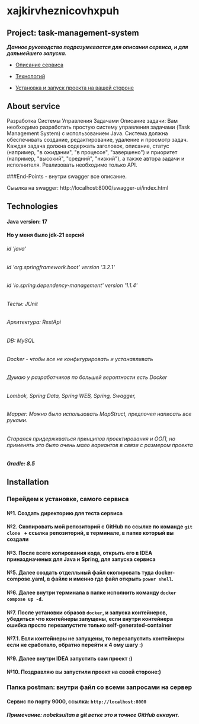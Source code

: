 # xajkirvheznicovhxpuh

## Project: task-management-system

***Данное руководство подразумевается для описания сервиса, и для дальнейшего запуска.***

- [Описание сервиса](#about-service)
* [Технологий](#technologies)
+ [Установка и запуск проекта на вашей стороне](#installation)


## About service

Разработка Системы Управления Задачами
Описание задачи:
Вам необходимо разработать простую систему управления задачами (Task Management System) с использованием Java. Система должна обеспечивать создание,
редактирование, удаление и просмотр задач. Каждая задача должна содержать заголовок, описание, статус (например, "в ожидании", "в процессе", "завершено") 
и приоритет (например, "высокий", "средний", "низкий"), а также автора задачи и исполнителя. Реализовать необходимо только API.


###End-Points - внутри swagger все описание.

Сыылка на swagger:  http://localhost:8000/swagger-ui/index.html


## Technologies

#### Java version: 17

#### Но у меня было jdk-21 версий

###### id 'java'

###### id 'org.springframework.boot' version '3.2.1'

###### id 'io.spring.dependency-management' version '1.1.4'

###### Тесты: JUnit

###### Архитектура: RestApi

###### DB: MySQL

###### Docker - чтобы все не конфигурировать и устанавливать
###### Думаю у разработчиков по большей вероятности есть Docker

###### Lombok, Spring Data, Spring WEB, Spring, Swagger, 

###### Mapper: Можно было использовать MapStruct, предпочел написать все руками.

###### Старался придерживаться принципов проектирования и ООП, но применять это было очень мало вариантов в связи с размером проекта

##### Gradle: 8.5



## Installation

### Перейдем к установке, самого сервиса

#### №1. Создать директорию для теста сервиса
#### №2. Скопировать мой репозиторий с GitHub по ссылке по команде `git clone ` + ссылка репозиторий, в терминале, в папке который вы создали
#### №3. После всего копирования кода, открыть его в IDEA приназдначеных для Java и Spring, для запуска сервиса
#### №5. Далее создать отделльный файл скопировать туда  docker-compose.yaml, в файле и именно где файл открыть `power shell`.
#### №6. Далее внутри терминала в папке исполнить команду `docker compose up -d`.
#### №7. После установки образов `docker`, и запуска контейнеров, убедиться что контейнеры запущены, если внутри контейнера ошибка просто перезапустите только self-generated-container
#### №7.1. Если контейнеры не запущены, то перезапустить контейнеры если не сработало, обратно перейти к 4 ому шагу :)
#### №9. Далее внутри IDEA запустить сам проект :)
#### №10. Поздравляю вы запустили проект на своей стороне:)

### Папка postman: внутри файл со всеми запросами на сервер
#### Сервис по порту 9000, ссылка: `http://localhost:8000`

##### Примечание: nobeksultan в git ветке это я точнее GitHub аккаунт.






